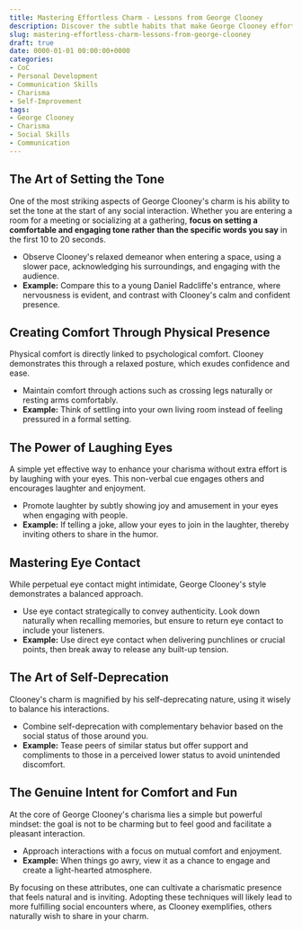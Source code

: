 ```yaml
---
title: Mastering Effortless Charm - Lessons from George Clooney 
description: Discover the subtle habits that make George Clooney effortlessly charismatic and learn how you can apply these techniques to enhance your own charm.
slug: mastering-effortless-charm-lessons-from-george-clooney
draft: true
date: 0000-01-01 00:00:00+0000
categories:
- CoC
- Personal Development
- Communication Skills
- Charisma
- Self-Improvement
tags:
- George Clooney
- Charisma
- Social Skills
- Communication
---
```


## The Art of Setting the Tone

One of the most striking aspects of George Clooney's charm is his ability to set the tone at the start of any social interaction. Whether you are entering a room for a meeting or socializing at a gathering, **focus on setting a comfortable and engaging tone rather than the specific words you say** in the first 10 to 20 seconds.

- Observe Clooney's relaxed demeanor when entering a space, using a slower pace, acknowledging his surroundings, and engaging with the audience.
- **Example:** Compare this to a young Daniel Radcliffe's entrance, where nervousness is evident, and contrast with Clooney's calm and confident presence.

## Creating Comfort Through Physical Presence

Physical comfort is directly linked to psychological comfort. Clooney demonstrates this through a relaxed posture, which exudes confidence and ease.

- Maintain comfort through actions such as crossing legs naturally or resting arms comfortably.
- **Example:** Think of settling into your own living room instead of feeling pressured in a formal setting.

## The Power of Laughing Eyes

A simple yet effective way to enhance your charisma without extra effort is by laughing with your eyes. This non-verbal cue engages others and encourages laughter and enjoyment.

- Promote laughter by subtly showing joy and amusement in your eyes when engaging with people.
- **Example:** If telling a joke, allow your eyes to join in the laughter, thereby inviting others to share in the humor.

## Mastering Eye Contact

While perpetual eye contact might intimidate, George Clooney's style demonstrates a balanced approach.

- Use eye contact strategically to convey authenticity. Look down naturally when recalling memories, but ensure to return eye contact to include your listeners.
- **Example:** Use direct eye contact when delivering punchlines or crucial points, then break away to release any built-up tension.

## The Art of Self-Deprecation

Clooney's charm is magnified by his self-deprecating nature, using it wisely to balance his interactions.

- Combine self-deprecation with complementary behavior based on the social status of those around you.
- **Example:** Tease peers of similar status but offer support and compliments to those in a perceived lower status to avoid unintended discomfort.

## The Genuine Intent for Comfort and Fun

At the core of George Clooney's charisma lies a simple but powerful mindset: the goal is not to be charming but to feel good and facilitate a pleasant interaction.

- Approach interactions with a focus on mutual comfort and enjoyment.
- **Example:** When things go awry, view it as a chance to engage and create a light-hearted atmosphere.

By focusing on these attributes, one can cultivate a charismatic presence that feels natural and is inviting. Adopting these techniques will likely lead to more fulfilling social encounters where, as Clooney exemplifies, others naturally wish to share in your charm.

